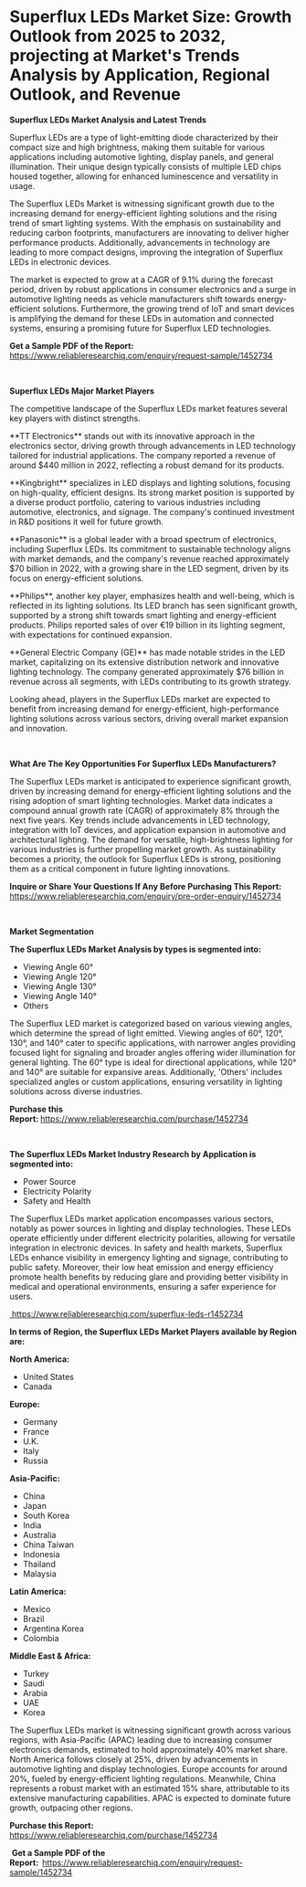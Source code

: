 <p><h1>Superflux LEDs Market Size: Growth Outlook from 2025 to 2032, projecting at Market's Trends Analysis by Application, Regional Outlook, and Revenue</h1></p><p><strong>Superflux LEDs Market Analysis and Latest Trends</strong></p>
<p><p>Superflux LEDs are a type of light-emitting diode characterized by their compact size and high brightness, making them suitable for various applications including automotive lighting, display panels, and general illumination. Their unique design typically consists of multiple LED chips housed together, allowing for enhanced luminescence and versatility in usage.</p><p>The Superflux LEDs Market is witnessing significant growth due to the increasing demand for energy-efficient lighting solutions and the rising trend of smart lighting systems. With the emphasis on sustainability and reducing carbon footprints, manufacturers are innovating to deliver higher performance products. Additionally, advancements in technology are leading to more compact designs, improving the integration of Superflux LEDs in electronic devices.</p><p>The market is expected to grow at a CAGR of 9.1% during the forecast period, driven by robust applications in consumer electronics and a surge in automotive lighting needs as vehicle manufacturers shift towards energy-efficient solutions. Furthermore, the growing trend of IoT and smart devices is amplifying the demand for these LEDs in automation and connected systems, ensuring a promising future for Superflux LED technologies.</p></p>
<p><strong>Get a Sample PDF of the Report:&nbsp;</strong> <a href="https://www.reliableresearchiq.com/enquiry/request-sample/1452734?utm_campaign=2944&utm_medium=2&utm_source=Github&utm_content=ia&utm_term=15042025&utm_id=superflux-leds">https://www.reliableresearchiq.com/enquiry/request-sample/1452734</a></p>
<p>&nbsp;</p>
<p><strong>Superflux LEDs Major Market Players</strong></p>
<p><p>The competitive landscape of the Superflux LEDs market features several key players with distinct strengths. </p><p>**TT Electronics** stands out with its innovative approach in the electronics sector, driving growth through advancements in LED technology tailored for industrial applications. The company reported a revenue of around $440 million in 2022, reflecting a robust demand for its products.</p><p>**Kingbright** specializes in LED displays and lighting solutions, focusing on high-quality, efficient designs. Its strong market position is supported by a diverse product portfolio, catering to various industries including automotive, electronics, and signage. The company's continued investment in R&D positions it well for future growth.</p><p>**Panasonic** is a global leader with a broad spectrum of electronics, including Superflux LEDs. Its commitment to sustainable technology aligns with market demands, and the company's revenue reached approximately $70 billion in 2022, with a growing share in the LED segment, driven by its focus on energy-efficient solutions.</p><p>**Philips**, another key player, emphasizes health and well-being, which is reflected in its lighting solutions. Its LED branch has seen significant growth, supported by a strong shift towards smart lighting and energy-efficient products. Philips reported sales of over €19 billion in its lighting segment, with expectations for continued expansion.</p><p>**General Electric Company (GE)** has made notable strides in the LED market, capitalizing on its extensive distribution network and innovative lighting technology. The company generated approximately $76 billion in revenue across all segments, with LEDs contributing to its growth strategy.</p><p>Looking ahead, players in the Superflux LEDs market are expected to benefit from increasing demand for energy-efficient, high-performance lighting solutions across various sectors, driving overall market expansion and innovation.</p></p>
<p>&nbsp;</p>
<p><strong>What Are The Key Opportunities For Superflux LEDs Manufacturers?</strong></p>
<p><p>The Superflux LEDs market is anticipated to experience significant growth, driven by increasing demand for energy-efficient lighting solutions and the rising adoption of smart lighting technologies. Market data indicates a compound annual growth rate (CAGR) of approximately 8% through the next five years. Key trends include advancements in LED technology, integration with IoT devices, and application expansion in automotive and architectural lighting. The demand for versatile, high-brightness lighting for various industries is further propelling market growth. As sustainability becomes a priority, the outlook for Superflux LEDs is strong, positioning them as a critical component in future lighting innovations.</p></p>
<p><strong>Inquire or Share Your Questions If Any Before Purchasing This Report:</strong> <a href="https://www.reliableresearchiq.com/enquiry/pre-order-enquiry/1452734?utm_campaign=2944&utm_medium=2&utm_source=Github&utm_content=ia&utm_term=15042025&utm_id=superflux-leds">https://www.reliableresearchiq.com/enquiry/pre-order-enquiry/1452734</a></p>
<p>&nbsp;</p>
<p><strong>Market Segmentation</strong></p>
<p><strong>The Superflux LEDs Market Analysis by types is segmented into:</strong></p>
<p><ul><li>Viewing Angle 60°</li><li>Viewing Angle 120°</li><li>Viewing Angle 130°</li><li>Viewing Angle 140°</li><li>Others</li></ul></p>
<p><p>The Superflux LED market is categorized based on various viewing angles, which determine the spread of light emitted. Viewing angles of 60°, 120°, 130°, and 140° cater to specific applications, with narrower angles providing focused light for signaling and broader angles offering wider illumination for general lighting. The 60° type is ideal for directional applications, while 120° and 140° are suitable for expansive areas. Additionally, 'Others' includes specialized angles or custom applications, ensuring versatility in lighting solutions across diverse industries.</p></p>
<p><strong>Purchase this Report:&nbsp;</strong><a href="https://www.reliableresearchiq.com/purchase/1452734?utm_campaign=2944&utm_medium=2&utm_source=Github&utm_content=ia&utm_term=15042025&utm_id=superflux-leds">https://www.reliableresearchiq.com/purchase/1452734</a></p>
<p>&nbsp;</p>
<p><strong>The Superflux LEDs Market Industry Research by Application is segmented into:</strong></p>
<p><ul><li>Power Source</li><li>Electricity Polarity</li><li>Safety and Health</li></ul></p>
<p><p>The Superflux LEDs market application encompasses various sectors, notably as power sources in lighting and display technologies. These LEDs operate efficiently under different electricity polarities, allowing for versatile integration in electronic devices. In safety and health markets, Superflux LEDs enhance visibility in emergency lighting and signage, contributing to public safety. Moreover, their low heat emission and energy efficiency promote health benefits by reducing glare and providing better visibility in medical and operational environments, ensuring a safer experience for users.</p></p>
<p><a href="https://www.reliableresearchiq.com/superflux-leds-r1452734?utm_campaign=2944&utm_medium=2&utm_source=Github&utm_content=ia&utm_term=15042025&utm_id=superflux-leds">&nbsp;https://www.reliableresearchiq.com/superflux-leds-r1452734</a></p>
<p><strong>In terms of Region, the Superflux LEDs Market Players available by Region are:</strong></p>
<p>
    <p> <strong> North America: </strong>
        <ul>
            <li>United States</li>
            <li>Canada</li>
        </ul>
        </p> 
    <p> <strong> Europe: </strong>
        <ul>
            <li>Germany</li>
            <li>France</li>
            <li>U.K.</li>
            <li>Italy</li>
            <li>Russia</li>
        </ul>
        </p> 
    <p> <strong> Asia-Pacific: </strong>
        <ul>
            <li>China</li>
            <li>Japan</li>
            <li>South Korea</li>
            <li>India</li>
            <li>Australia</li>
            <li>China Taiwan</li>
            <li>Indonesia</li>
            <li>Thailand</li>
            <li>Malaysia</li>
        </ul>
        </p> 
    <p> <strong> Latin America: </strong>
        <ul>
            <li>Mexico</li>
            <li>Brazil</li>
            <li>Argentina Korea</li>
            <li>Colombia</li>
        </ul>
        </p> 
    <p> <strong> Middle East & Africa: </strong>
        <ul>
            <li>Turkey</li>
            <li>Saudi</li>
            <li>Arabia</li>
            <li>UAE</li>
            <li>Korea</li>
        </ul>
    </p>
    </p>
<p><p>The Superflux LEDs market is witnessing significant growth across various regions, with Asia-Pacific (APAC) leading due to increasing consumer electronics demands, estimated to hold approximately 40% market share. North America follows closely at 25%, driven by advancements in automotive lighting and display technologies. Europe accounts for around 20%, fueled by energy-efficient lighting regulations. Meanwhile, China represents a robust market with an estimated 15% share, attributable to its extensive manufacturing capabilities. APAC is expected to dominate future growth, outpacing other regions.</p></p>
<p><strong>Purchase this Report: </strong><a href="https://www.reliableresearchiq.com/purchase/1452734?utm_campaign=2944&utm_medium=2&utm_source=Github&utm_content=ia&utm_term=15042025&utm_id=superflux-leds">https://www.reliableresearchiq.com/purchase/1452734</a></p>
<p>&nbsp;<strong>Get a Sample PDF of the Report:&nbsp;&nbsp;</strong><a href="https://www.reliableresearchiq.com/enquiry/request-sample/1452734?utm_campaign=2944&utm_medium=2&utm_source=Github&utm_content=ia&utm_term=15042025&utm_id=superflux-leds">https://www.reliableresearchiq.com/enquiry/request-sample/1452734</a></p>
<p><strong></strong></p>
<p><p></p><p></p><p></p></p>